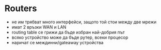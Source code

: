 # Routers
- не им трябват много интерфейси, защото той стои между две мрежи
- имат 2 връзки WAN и LAN
- routing table се грижи да бъде избран най-добрия път
- всяко устройство може да бъде рутер, всеки процесор
- наричат се междинни/gateaway устройства